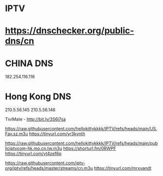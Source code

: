 # IPTV

#  https://dnschecker.org/public-dns/cn

#  CHINA DNS
182.254.116.116

# Hong Kong DNS
210.5.56.145
210.5.56.146

TiviMate - http://bit.ly/3S6j7sa

https://raw.githubusercontent.com/hellokittykkkk/IPTV/refs/heads/main/US.Fav.sz.m3u
https://tinyurl.com/yr3kvnth

https://raw.githubusercontent.com/hellokittykkkk/IPTV/refs/heads/main/publiciptvcom-hk.mo.cn.tw.m3u
https://shorturl.fm/0RWPF
https://tinyurl.com/yt4zef6p

https://raw.githubusercontent.com/iptv-org/iptv/refs/heads/master/streams/cn.m3u
https://tinyurl.com/mrxvandt
